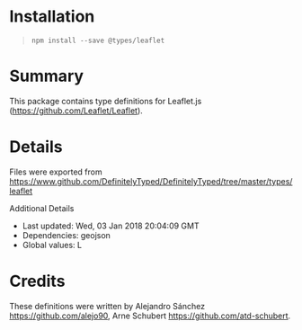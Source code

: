 # Installation
> `npm install --save @types/leaflet`

# Summary
This package contains type definitions for Leaflet.js (https://github.com/Leaflet/Leaflet).

# Details
Files were exported from https://www.github.com/DefinitelyTyped/DefinitelyTyped/tree/master/types/leaflet

Additional Details
 * Last updated: Wed, 03 Jan 2018 20:04:09 GMT
 * Dependencies: geojson
 * Global values: L

# Credits
These definitions were written by Alejandro Sánchez <https://github.com/alejo90>, Arne Schubert <https://github.com/atd-schubert>.
